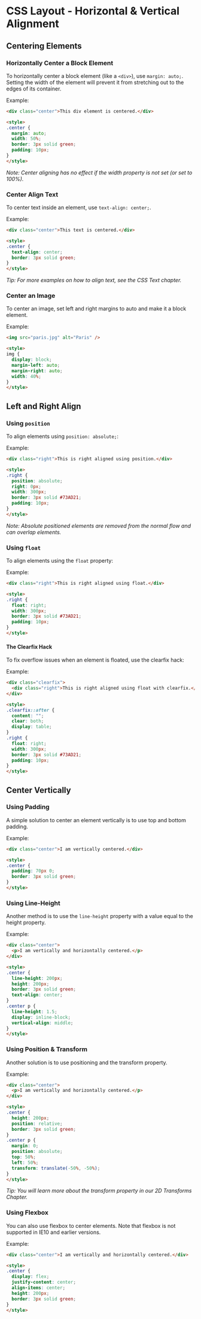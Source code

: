 # CSS Layout - Horizontal & Vertical Alignment

## Centering Elements

### Horizontally Center a Block Element
To horizontally center a block element (like a `<div>`), use `margin: auto;`. Setting the width of the element will prevent it from stretching out to the edges of its container.

Example:
```html
<div class="center">This div element is centered.</div>

<style>
.center {
  margin: auto;
  width: 50%;
  border: 3px solid green;
  padding: 10px;
}
</style>
```
*Note: Center aligning has no effect if the width property is not set (or set to 100%).*

### Center Align Text
To center text inside an element, use `text-align: center;`.

Example:
```html
<div class="center">This text is centered.</div>

<style>
.center {
  text-align: center;
  border: 3px solid green;
}
</style>
```
*Tip: For more examples on how to align text, see the CSS Text chapter.*

### Center an Image
To center an image, set left and right margins to auto and make it a block element.

Example:
```html
<img src="paris.jpg" alt="Paris" />

<style>
img {
  display: block;
  margin-left: auto;
  margin-right: auto;
  width: 40%;
}
</style>
```

## Left and Right Align

### Using `position`
To align elements using `position: absolute;`:

Example:
```html
<div class="right">This is right aligned using position.</div>

<style>
.right {
  position: absolute;
  right: 0px;
  width: 300px;
  border: 3px solid #73AD21;
  padding: 10px;
}
</style>
```
*Note: Absolute positioned elements are removed from the normal flow and can overlap elements.*

### Using `float`
To align elements using the `float` property:

Example:
```html
<div class="right">This is right aligned using float.</div>

<style>
.right {
  float: right;
  width: 300px;
  border: 3px solid #73AD21;
  padding: 10px;
}
</style>
```
#### The Clearfix Hack
To fix overflow issues when an element is floated, use the clearfix hack:

Example:
```html
<div class="clearfix">
  <div class="right">This is right aligned using float with clearfix.</div>
</div>

<style>
.clearfix::after {
  content: "";
  clear: both;
  display: table;
}
.right {
  float: right;
  width: 300px;
  border: 3px solid #73AD21;
  padding: 10px;
}
</style>
```

## Center Vertically

### Using Padding
A simple solution to center an element vertically is to use top and bottom padding.

Example:
```html
<div class="center">I am vertically centered.</div>

<style>
.center {
  padding: 70px 0;
  border: 3px solid green;
}
</style>
```

### Using Line-Height
Another method is to use the `line-height` property with a value equal to the height property.

Example:
```html
<div class="center">
  <p>I am vertically and horizontally centered.</p>
</div>

<style>
.center {
  line-height: 200px;
  height: 200px;
  border: 3px solid green;
  text-align: center;
}
.center p {
  line-height: 1.5;
  display: inline-block;
  vertical-align: middle;
}
</style>
```

### Using Position & Transform
Another solution is to use positioning and the transform property.

Example:
```html
<div class="center">
  <p>I am vertically and horizontally centered.</p>
</div>

<style>
.center {
  height: 200px;
  position: relative;
  border: 3px solid green;
}
.center p {
  margin: 0;
  position: absolute;
  top: 50%;
  left: 50%;
  transform: translate(-50%, -50%);
}
</style>
```
*Tip: You will learn more about the transform property in our 2D Transforms Chapter.*

### Using Flexbox
You can also use flexbox to center elements. Note that flexbox is not supported in IE10 and earlier versions.

Example:
```html
<div class="center">I am vertically and horizontally centered.</div>

<style>
.center {
  display: flex;
  justify-content: center;
  align-items: center;
  height: 200px;
  border: 3px solid green;
}
</style>
```
